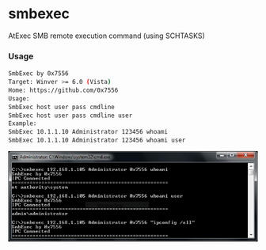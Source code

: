 # smbexec

AtExec SMB remote execution command (using SCHTASKS) 

### Usage
```Bash
SmbExec by 0x7556
Target: Winver >= 6.0 (Vista)
Home: https://github.com/0x7556
Usage:
SmbExec host user pass cmdline
SmbExec host user pass cmdline user
Example:
SmbExec 10.1.1.10 Administrator 123456 whoami
SmbExec 10.1.1.10 Administrator 123456 whoami user
```

![image](https://github.com/0x7556/smbexec/blob/master/smbexec.PNG)
